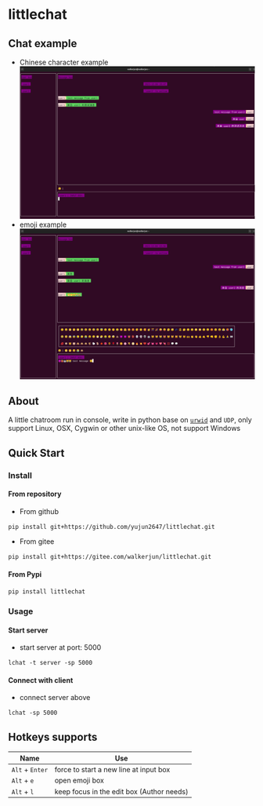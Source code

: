 # littlechat

## Chat example

* Chinese character example
  ![chat example](./imgs/client_page.png)
* emoji example
  ![chat example](./imgs/client_page_emoji.png)

## About

A little chatroom run in console, write in python base
on [`urwid`](https://github.com/urwid/urwid) and `UDP`,
only support Linux, OSX, Cygwin or other unix-like OS, not support Windows

## Quick Start

### Install

#### From repository

* From github

```shell
pip install git+https://github.com/yujun2647/littlechat.git
```

* From gitee

```shell
pip install git+https://gitee.com/walkerjun/littlechat.git
```

#### From Pypi

```shell
pip install littlechat
```

### Usage

#### Start server

* start server at port: 5000

```shell
lchat -t server -sp 5000
```

#### Connect with client

* connect server above

```shell
lchat -sp 5000
```

## Hotkeys supports

| Name            | Use                                       | 
|-----------------|-------------------------------------------|
| `Alt` + `Enter` | force to start a new line at input box    |
| `Alt` + `e`     | open emoji box                            |
| `Alt` + `l`     | keep focus in the edit box (Author needs) |
